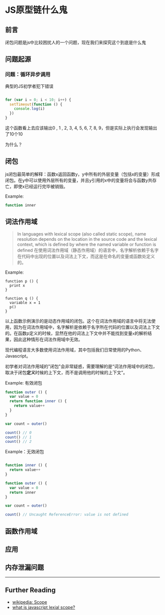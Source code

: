 # JS原型链什么鬼


## 前言

闭包问题是js中比较困扰人的一个问题，现在我们来探究这个到底是什么鬼

## 问题起源

### 问题：循环异步调用

典型的JS初学者犯下错误

```javascript

for (var i = 0; i < 10; i++) {
  setTimeout(function () {
    console.log(i)
  })
}
```

这个函数看上去应该输出0 , 1 , 2, 3, 4, 5, 6, 7, 8, 9，但是实际上执行会发现输出了10个10

为什么？

## 闭包

js闭包最简单的解释：函数x返回函数y，y中所有的外层变量（包括x的变量）形成闭包。在y中可以使用外层所有的变量，并且y引用的x中的变量将会与函数y共存亡，即使x已经运行完毕被销毁。

Example:

```js
function inner
```


## 词法作用域

> In languages with lexical scope (also called static scope), name resolution depends on the location in the source code and the lexical context, which is defined by where the named variable or function is defined
> 在使用词法作用域（静态作用域）的语言中，名字解析依赖于名字在代码中出现的位置以及词法上下文，而这是在命名的变量或函数处定义的。

Example:

```
function p () {
  print x
}

function q () {
  variable x = 1
  p()
}
```

以上函数示例演示的是动态作用域的闭包。这个在词法作用域的语言中将无法使用，因为在词法作用域中，名字解析是依赖于名字所在代码的位置以及词法上下文的。在函数p定义的时候，显然在他的词法上下文中并不能找到变量`x`的解析结果，因此这种情形在词法作用域中无效。

现代编程语言大多数使用词法作用域，其中包括我们日常使用的Python、Javascript。

初学者对词法作用域的"闭包"会非常疑惑，需要理解的是“词法作用域中的闭包，取决于闭包**定义**时候的上下文，而不是调用他的时候的上下文”。

Example: 有效闭包

```js
function outer () {
  var value = 0
  return function inner () {
    return value++
  }
}

var count = outer()

count() // 0
count() // 1
count() // 2
```

Example：无效闭包
```js

function inner () {
  return value++
}

function outer () {
  var value = 0
  return inner
}

var count = outer()

count() // Uncaught ReferenceError: value is not defined
```

## 函数作用域

## 应用

## 内存泄漏问题

****
## Further Reading

- [wikipedia: Scope](https://www.google.com.hk/url?sa=t&rct=j&q=&esrc=s&source=web&cd=2&ved=0ahUKEwi_ibfb8KTWAhUNPrwKHafbBfQQFggsMAE&url=https%3a%2f%2fen%2ewikipedia%2eorg%2fwiki%2fScope_%28computer_science%29&usg=AFQjCNHUMAHHqsb5wZiYjLfQC2aR__lgbA)
- [what is javascript lexial scope?](https://stackoverflow.com/questions/1047454/what-is-lexical-scope)